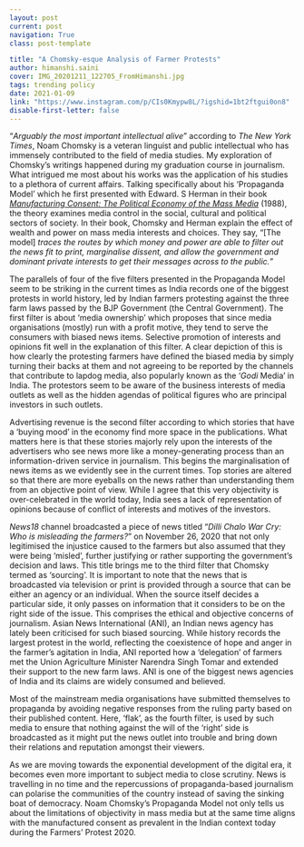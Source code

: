 ```yaml
---
layout: post
current: post
navigation: True
class: post-template

title: "A Chomsky-esque Analysis of Farmer Protests"
author: himanshi.saini
cover: IMG_20201211_122705_FromHimanshi.jpg
tags: trending policy
date: 2021-01-09
link: "https://www.instagram.com/p/CIs0Kmypw8L/?igshid=1bt2ftgui0on8"
disable-first-letter: false
---
```

<p>“<em >Arguably the most important intellectual alive</em>” according to <em >The New York Times</em>, Noam Chomsky is a veteran linguist and public intellectual who has immensely contributed to the field of media studies. My exploration of Chomsky’s writings happened during my graduation course in journalism. What intrigued me most about his works was the application of his studies to a plethora of current affairs. Talking specifically about his ‘Propaganda Model’ which he first presented with Edward. S Herman in their book <a href="https://en.wikipedia.org/wiki/Manufacturing_Consent" rel="noopener noreferrer" target="_blank" ><em>Manufacturing Consent: The Political Economy of the Mass Media</em></a> (1988), the theory examines media control in the social, cultural and political sectors of society. In their book, Chomsky and Herman explain the effect of wealth and power on mass media interests and choices. They say, “[The model]<em > traces the routes by which money and power are able to filter out the news fit to print, marginalise dissent, and allow the government and dominant private interests to get their messages across to the public.</em>”</p><p>The parallels of four of the five filters presented in the Propaganda Model seem to be striking in the current times as India records one of the biggest protests in world history, led by Indian farmers protesting against the three farm laws passed by the BJP Government (the Central Government). The first filter is about ‘media ownership’ which proposes that since media organisations (mostly) run with a profit motive, they tend to serve the consumers with biased news items. Selective promotion of interests and opinions fit well in the explanation of this filter. A clear depiction of this is how clearly the protesting farmers have defined the biased media by simply turning their backs at them and not agreeing to be reported by the channels that contribute to lapdog media, also popularly known as the ‘<em >Godi</em> Media’ in India. The protestors seem to be aware of the business interests of media outlets as well as the hidden agendas of political figures who are principal investors in such outlets.</p><p>Advertising revenue is the second filter according to which stories that have a ‘buying mood’ in the economy find more space in the publications. What matters here is that these stories majorly rely upon the interests of the advertisers who see news more like a money-generating process than an information-driven service in journalism. This begins the marginalisation of news items as we evidently see in the current times. Top stories are altered so that there are more eyeballs on the news rather than understanding them from an objective point of view. While I agree that this very objectivity is over-celebrated in the world today, India sees a lack of representation of opinions because of conflict of interests and motives of the investors.&nbsp;</p><p><em >News18</em> channel broadcasted a piece of news titled “<em >Dilli Chalo War Cry: Who is misleading the farmers?</em>” on November 26, 2020 that not only legitimised the injustice caused to the farmers but also assumed that they were being ‘misled’, further justifying or rather supporting the government’s decision and laws. This title brings me to the third filter that Chomsky termed as ‘sourcing’. It is important to note that the news that is broadcasted via television or print is provided through a source that can be either an agency or an individual. When the source itself decides a particular side, it only passes on information that it considers to be on the right side of the issue. This comprises the ethical and objective concerns of journalism. Asian News International (ANI), an Indian news agency has lately been criticised for such biased sourcing. While history records the largest protest in the world, reflecting the coexistence of hope and anger in the farmer’s agitation in India, ANI reported how a ‘delegation’ of farmers met the Union Agriculture Minister Narendra Singh Tomar and extended their support to the new farm laws. ANI is one of the biggest news agencies of India and its claims are widely consumed and believed.</p><p>Most of the mainstream media organisations have submitted themselves to propaganda by avoiding negative responses from the ruling party based on their published content. Here, ‘flak’, as the fourth filter, is used by such media to ensure that nothing against the will of the ‘right’ side is broadcasted as it might put the news outlet into trouble and bring down their relations and reputation amongst their viewers.</p><p>As we are moving towards the exponential development of the digital era, it becomes even more important to subject media to close scrutiny. News is travelling in no time and the repercussions of propaganda-based journalism can polarise the communities of the country instead of saving the sinking boat of democracy. Noam Chomsky’s Propaganda Model not only tells us about the limitations of objectivity in mass media but at the same time aligns with the manufactured consent as prevalent in the Indian context today during the Farmers’ Protest 2020.&nbsp;</p>
